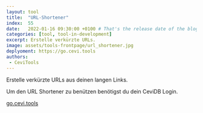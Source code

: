 ```yaml
---
layout: tool
title:  "URL-Shortener"
index:  55
date:   2022-01-16 09:30:00 +0100 # That's the release date of the blog entry
categories: [tool, tool-in-development]
excerpt: Erstelle verkürzte URLs.
image: assets/tools-frontpage/url_shortener.jpg
deplyoment: https://go.cevi.tools
authors:
 - CeviTools
---
```


Erstelle verkürzte URLs aus deinen langen Links.

Um den URL Shortener zu benützen benötigst du dein CeviDB Login.

[go.cevi.tools](https://go.cevi.tools)